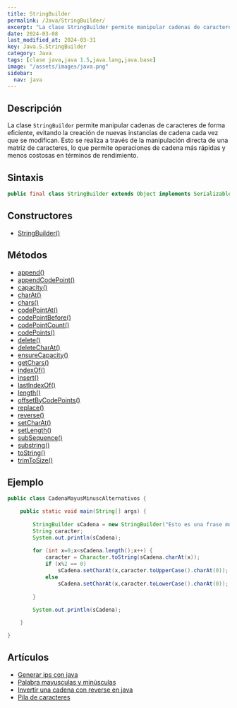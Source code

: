 ```yaml
---
title: StringBuilder
permalink: /Java/StringBuilder/
excerpt: "La clase StringBuilder permite manipular cadenas de caracteres de forma eficiente en Java."
date: 2024-03-08
last_modified_at: 2024-03-31
key: Java.S.StringBuilder
category: Java
tags: [clase java,java 1.5,java.lang,java.base]
image: "/assets/images/java.png"
sidebar:
  nav: java
---
```


## Descripción


La clase `StringBuilder` permite manipular cadenas de caracteres de forma eficiente, evitando la creación de nuevas instancias de cadena cada vez que se modifican. Esto se realiza a través de la manipulación directa de una matriz de caracteres, lo que permite operaciones de cadena más rápidas y menos costosas en términos de rendimiento.


## Sintaxis


```java
public final class StringBuilder extends Object implements Serializable, CharSequence
```


## Constructores

- [StringBuilder()](https://www.w3api.com/Java/StringBuilder/StringBuilder/)

## Métodos

- [append()](https://www.w3api.com/Java/StringBuilder/append/)
- [appendCodePoint()](https://www.w3api.com/Java/StringBuilder/appendCodePoint/)
- [capacity()](https://www.w3api.com/Java/StringBuilder/capacity/)
- [charAt()](https://www.w3api.com/Java/StringBuilder/charAt/)
- [chars()](https://www.w3api.com/Java/StringBuilder/chars/)
- [codePointAt()](https://www.w3api.com/Java/StringBuilder/codePointAt/)
- [codePointBefore()](https://www.w3api.com/Java/StringBuilder/codePointBefore/)
- [codePointCount()](https://www.w3api.com/Java/StringBuilder/codePointCount/)
- [codePoints()](https://www.w3api.com/Java/StringBuilder/codePoints/)
- [delete()](https://www.w3api.com/Java/StringBuilder/delete/)
- [deleteCharAt()](https://www.w3api.com/Java/StringBuilder/deleteCharAt/)
- [ensureCapacity()](https://www.w3api.com/Java/StringBuilder/ensureCapacity/)
- [getChars()](https://www.w3api.com/Java/StringBuilder/getChars/)
- [indexOf()](https://www.w3api.com/Java/StringBuilder/indexOf/)
- [insert()](https://www.w3api.com/Java/StringBuilder/insert/)
- [lastIndexOf()](https://www.w3api.com/Java/StringBuilder/lastIndexOf/)
- [length()](https://www.w3api.com/Java/StringBuilder/length/)
- [offsetByCodePoints()](https://www.w3api.com/Java/StringBuilder/offsetByCodePoints/)
- [replace()](https://www.w3api.com/Java/StringBuilder/replace/)
- [reverse()](https://www.w3api.com/Java/StringBuilder/reverse/)
- [setCharAt()](https://www.w3api.com/Java/StringBuilder/setCharAt/)
- [setLength()](https://www.w3api.com/Java/StringBuilder/setLength/)
- [subSequence()](https://www.w3api.com/Java/StringBuilder/subSequence/)
- [substring()](https://www.w3api.com/Java/StringBuilder/substring/)
- [toString()](https://www.w3api.com/Java/StringBuilder/toString/)
- [trimToSize()](https://www.w3api.com/Java/StringBuilder/trimToSize/)

## Ejemplo


```java
public class CadenaMayusMinuscAlternativos {

	public static void main(String[] args) {
		
		StringBuilder sCadena = new StringBuilder("Esto es una frase muy interesante");
		String caracter;
		System.out.println(sCadena);
		
		for (int x=0;x<sCadena.length();x++) {
			caracter = Character.toString(sCadena.charAt(x));
			if (x%2 == 0)
				sCadena.setCharAt(x,caracter.toUpperCase().charAt(0));
			else
				sCadena.setCharAt(x,caracter.toLowerCase().charAt(0));
				
		}
		
		System.out.println(sCadena);

	}

}
```


## Artículos

- [Generar ips con java](http://lineadecodigo.com/java/generar-ips-con-java/)
- [Palabra mayusculas y minúsculas](http://lineadecodigo.com/java/palabra-mayusculas-minusculas/)
- [Invertir una cadena con reverse en java](http://lineadecodigo.com/java/invertir-una-cadena-con-reverse-en-java/)
- [Pila de caracteres](http://lineadecodigo.com/java/pila-de-caracteres/)
